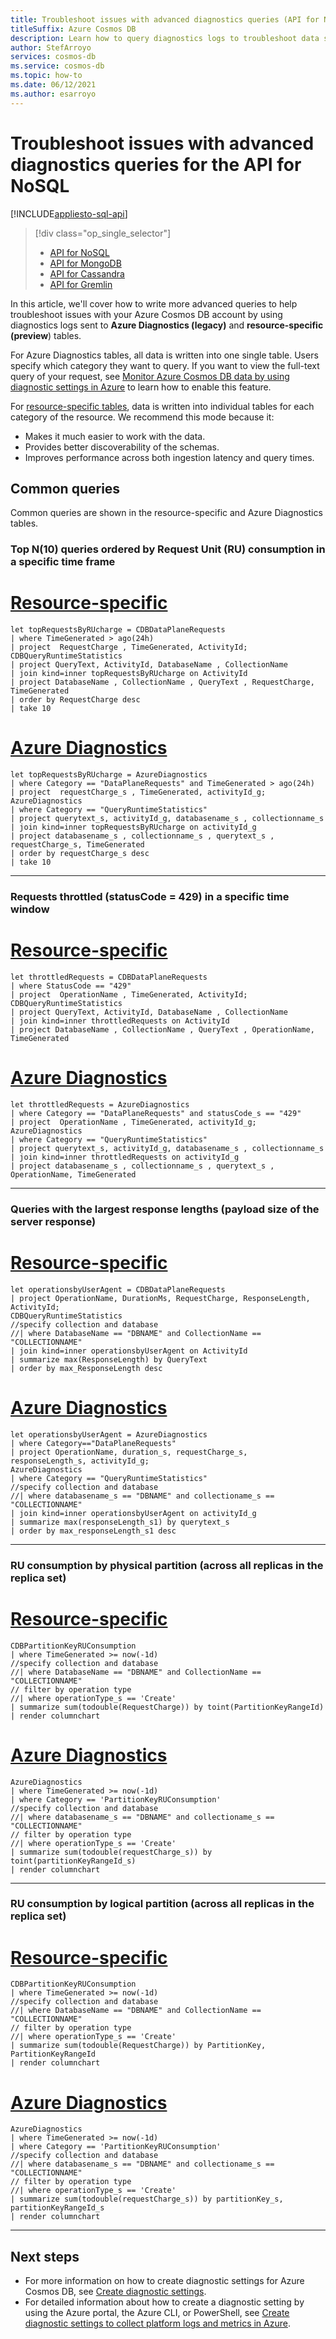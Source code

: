 ```yaml
---
title: Troubleshoot issues with advanced diagnostics queries (API for NoSQL)
titleSuffix: Azure Cosmos DB
description: Learn how to query diagnostics logs to troubleshoot data stored in Azure Cosmos DB - API for NoSQL.
author: StefArroyo
services: cosmos-db
ms.service: cosmos-db
ms.topic: how-to
ms.date: 06/12/2021
ms.author: esarroyo 
---
```


# Troubleshoot issues with advanced diagnostics queries for the API for NoSQL

[!INCLUDE[appliesto-sql-api](includes/appliesto-sql-api.md)]

> [!div class="op_single_selector"]
> * [API for NoSQL](cosmos-db-advanced-queries.md)
> * [API for MongoDB](mongodb/diagnostic-queries-mongodb.md)
> * [API for Cassandra](cassandra/diagnostic-queries-cassandra.md)
> * [API for Gremlin](graph/diagnostic-queries-gremlin.md)
>

In this article, we'll cover how to write more advanced queries to help troubleshoot issues with your Azure Cosmos DB account by using diagnostics logs sent to **Azure Diagnostics (legacy)** and **resource-specific (preview**) tables.

For Azure Diagnostics tables, all data is written into one single table. Users specify which category they want to query. If you want to view the full-text query of your request, see [Monitor Azure Cosmos DB data by using diagnostic settings in Azure](cosmosdb-monitor-resource-logs.md#full-text-query) to learn how to enable this feature.

For [resource-specific tables](cosmosdb-monitor-resource-logs.md#create-setting-portal), data is written into individual tables for each category of the resource. We recommend this mode because it:

- Makes it much easier to work with the data. 
- Provides better discoverability of the schemas.
- Improves performance across both ingestion latency and query times.

## Common queries
Common queries are shown in the resource-specific and Azure Diagnostics tables.

### Top N(10) queries ordered by Request Unit (RU) consumption in a specific time frame

# [Resource-specific](#tab/resource-specific)

   ```Kusto
   let topRequestsByRUcharge = CDBDataPlaneRequests 
   | where TimeGenerated > ago(24h)
   | project  RequestCharge , TimeGenerated, ActivityId;
   CDBQueryRuntimeStatistics
   | project QueryText, ActivityId, DatabaseName , CollectionName
   | join kind=inner topRequestsByRUcharge on ActivityId
   | project DatabaseName , CollectionName , QueryText , RequestCharge, TimeGenerated
   | order by RequestCharge desc
   | take 10
   ```
# [Azure Diagnostics](#tab/azure-diagnostics)

   ```Kusto
   let topRequestsByRUcharge = AzureDiagnostics
   | where Category == "DataPlaneRequests" and TimeGenerated > ago(24h)
   | project  requestCharge_s , TimeGenerated, activityId_g;
   AzureDiagnostics
   | where Category == "QueryRuntimeStatistics"
   | project querytext_s, activityId_g, databasename_s , collectionname_s
   | join kind=inner topRequestsByRUcharge on activityId_g
   | project databasename_s , collectionname_s , querytext_s , requestCharge_s, TimeGenerated
   | order by requestCharge_s desc
   | take 10
   ```    
---

### Requests throttled (statusCode = 429) in a specific time window 

# [Resource-specific](#tab/resource-specific)

   ```Kusto
   let throttledRequests = CDBDataPlaneRequests
   | where StatusCode == "429"
   | project  OperationName , TimeGenerated, ActivityId;
   CDBQueryRuntimeStatistics
   | project QueryText, ActivityId, DatabaseName , CollectionName
   | join kind=inner throttledRequests on ActivityId
   | project DatabaseName , CollectionName , QueryText , OperationName, TimeGenerated
   ```
# [Azure Diagnostics](#tab/azure-diagnostics)

   ```Kusto
   let throttledRequests = AzureDiagnostics
   | where Category == "DataPlaneRequests" and statusCode_s == "429"
   | project  OperationName , TimeGenerated, activityId_g;
   AzureDiagnostics
   | where Category == "QueryRuntimeStatistics"
   | project querytext_s, activityId_g, databasename_s , collectionname_s
   | join kind=inner throttledRequests on activityId_g
   | project databasename_s , collectionname_s , querytext_s , OperationName, TimeGenerated
   ```    
---

### Queries with the largest response lengths (payload size of the server response)

# [Resource-specific](#tab/resource-specific)

   ```Kusto
   let operationsbyUserAgent = CDBDataPlaneRequests
   | project OperationName, DurationMs, RequestCharge, ResponseLength, ActivityId;
   CDBQueryRuntimeStatistics
   //specify collection and database
   //| where DatabaseName == "DBNAME" and CollectionName == "COLLECTIONNAME"
   | join kind=inner operationsbyUserAgent on ActivityId
   | summarize max(ResponseLength) by QueryText
   | order by max_ResponseLength desc
   ```
# [Azure Diagnostics](#tab/azure-diagnostics)

   ```Kusto
   let operationsbyUserAgent = AzureDiagnostics
   | where Category=="DataPlaneRequests"
   | project OperationName, duration_s, requestCharge_s, responseLength_s, activityId_g;
   AzureDiagnostics
   | where Category == "QueryRuntimeStatistics"
   //specify collection and database
   //| where databasename_s == "DBNAME" and collectioname_s == "COLLECTIONNAME"
   | join kind=inner operationsbyUserAgent on activityId_g
   | summarize max(responseLength_s1) by querytext_s
   | order by max_responseLength_s1 desc
   ```    
---

### RU consumption by physical partition (across all replicas in the replica set)

# [Resource-specific](#tab/resource-specific)

   ```Kusto
   CDBPartitionKeyRUConsumption
   | where TimeGenerated >= now(-1d)
   //specify collection and database
   //| where DatabaseName == "DBNAME" and CollectionName == "COLLECTIONNAME"
   // filter by operation type
   //| where operationType_s == 'Create'
   | summarize sum(todouble(RequestCharge)) by toint(PartitionKeyRangeId)
   | render columnchart
   ```
# [Azure Diagnostics](#tab/azure-diagnostics)

   ```Kusto
   AzureDiagnostics
   | where TimeGenerated >= now(-1d)
   | where Category == 'PartitionKeyRUConsumption'
   //specify collection and database
   //| where databasename_s == "DBNAME" and collectioname_s == "COLLECTIONNAME"
   // filter by operation type
   //| where operationType_s == 'Create'
   | summarize sum(todouble(requestCharge_s)) by toint(partitionKeyRangeId_s)
   | render columnchart  
   ```    
---

### RU consumption by logical partition (across all replicas in the replica set)

# [Resource-specific](#tab/resource-specific)

   ```Kusto
   CDBPartitionKeyRUConsumption
   | where TimeGenerated >= now(-1d)
   //specify collection and database
   //| where DatabaseName == "DBNAME" and CollectionName == "COLLECTIONNAME"
   // filter by operation type
   //| where operationType_s == 'Create'
   | summarize sum(todouble(RequestCharge)) by PartitionKey, PartitionKeyRangeId
   | render columnchart  
   ```
# [Azure Diagnostics](#tab/azure-diagnostics)

   ```Kusto
   AzureDiagnostics
   | where TimeGenerated >= now(-1d)
   | where Category == 'PartitionKeyRUConsumption'
   //specify collection and database
   //| where databasename_s == "DBNAME" and collectioname_s == "COLLECTIONNAME"
   // filter by operation type
   //| where operationType_s == 'Create'
   | summarize sum(todouble(requestCharge_s)) by partitionKey_s, partitionKeyRangeId_s
   | render columnchart  
   ```
---

## Next steps
* For more information on how to create diagnostic settings for Azure Cosmos DB, see [Create diagnostic settings](cosmosdb-monitor-resource-logs.md).
* For detailed information about how to create a diagnostic setting by using the Azure portal, the Azure CLI, or PowerShell, see [Create diagnostic settings to collect platform logs and metrics in Azure](../azure-monitor/essentials/diagnostic-settings.md).
